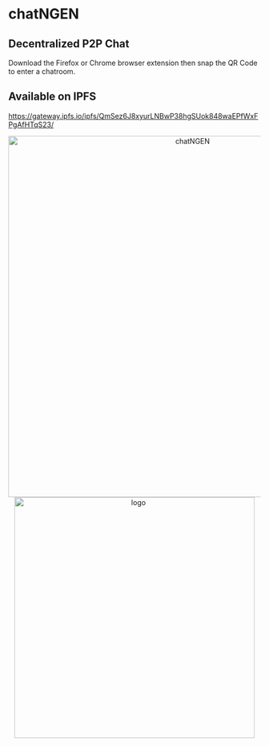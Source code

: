 # chatNGEN

## Decentralized P2P Chat
Download the Firefox or Chrome browser extension then snap the QR Code to enter a chatroom.

## Available on IPFS
<a href="https://gateway.ipfs.io/ipfs/QmSez6J8xyurLNBwP38hgSUok848waEPfWxFPgAfHTqS23">https://gateway.ipfs.io/ipfs/QmSez6J8xyurLNBwP38hgSUok848waEPfWxFPgAfHTqS23/</a>

<p align="center">
  <img width="720" src="https://user-images.githubusercontent.com/25379378/48656680-1a1db980-e9dd-11e8-8efa-dbe0aa258672.png" alt="chatNGEN" />

  <img width="480" src="https://user-images.githubusercontent.com/25379378/48656684-2dc92000-e9dd-11e8-8105-d47191908cf9.png" alt="logo" />
</p>